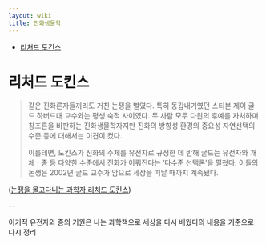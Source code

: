 ```yaml
---
layout: wiki 
title: 진화생물학
---
```


<!-- TOC -->

- [리처드 도킨스](#리처드-도킨스)

<!-- /TOC -->

# 리처드 도킨스
> 같은 진화론자들끼리도 거친 논쟁을 벌였다. 특히 동갑내기였던 스티븐 제이 굴드 하버드대 교수와는 평생 숙적 사이였다. 두 사람 모두 다윈의 후예를 자처하며 창조론을 비판하는 진화생물학자지만 진화의 방향성 환경의 중요성 자연선택의 수준 등에 대해서는 이견이 컸다.
>
> 이를테면, 도킨스가 진화의 주체를 유전자로 규정한 데 반해 굴드는 유전자와 개체ㆍ종 등 다양한 수준에서 진화가 이뤄진다는 ‘다수준 선택론’을 펼쳤다. 이들의 논쟁은 2002년 굴드 교수가 암으로 세상을 떠날 때까지 계속됐다.

([논쟁을 몰고다니는 과학자 리처드 도킨스](http://news.joins.com/article/21161659))

--

이기적 유전자와 종의 기원은 나는 과학책으로 세상을 다시 배웠다의 내용을 기준으로 다시 정리